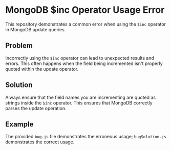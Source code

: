 # MongoDB $inc Operator Usage Error

This repository demonstrates a common error when using the `$inc` operator in MongoDB update queries.

## Problem

Incorrectly using the `$inc` operator can lead to unexpected results and errors.  This often happens when the field being incremented isn't properly quoted within the update operator.

## Solution

Always ensure that the field names you are incrementing are quoted as strings inside the `$inc` operator. This ensures that MongoDB correctly parses the update operation.

## Example

The provided `bug.js` file demonstrates the erroneous usage; `bugSolution.js` demonstrates the correct usage.

